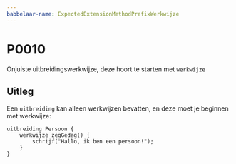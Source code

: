```yaml
---
babbelaar-name: ExpectedExtensionMethodPrefixWerkwijze
---
```

# P0010
Onjuiste uitbreidingswerkwijze, deze hoort te starten met `werkwijze`

## Uitleg
Een `uitbreiding` kan alleen werkwijzen bevatten, en deze moet je beginnen met werkwijze:
```babbelaar
uitbreiding Persoon {
    werkwijze zegGedag() {
        schrijf("Hallo, ik ben een persoon!");
    }
}
```
